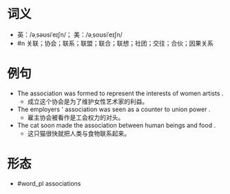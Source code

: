 # 词义
- 英：/əˌsəʊsiˈeɪʃn/； 美：/əˌsoʊsiˈeɪʃn/
- #n 关联；协会；联系；联盟；联合；联想；社团；交往；合伙；因果关系
# 例句
- The association was formed to represent the interests of women artists .
	- 成立这个协会是为了维护女性艺术家的利益。
- The employers ' association was seen as a counter to union power .
	- 雇主协会被看作是工会权力的对头。
- The cat soon made the association between human beings and food .
	- 这只猫很快就把人类与食物联系起来。
# 形态
- #word_pl associations
